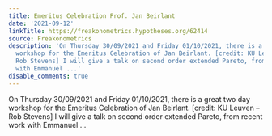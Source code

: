 ```yaml
---
title: Emeritus Celebration Prof. Jan Beirlant
date: '2021-09-12'
linkTitle: https://freakonometrics.hypotheses.org/62414
source: Freakonometrics
description: 'On Thursday 30/09/2021 and Friday 01/10/2021, there is a great two day
  workshop for the Emeritus Celebration of Jan Beirlant. [credit: KU Leuven &#8211;
  Rob Stevens] I will give a talk on second order extended Pareto, from recent work
  with Emmanuel ...'
disable_comments: true
---
```

On Thursday 30/09/2021 and Friday 01/10/2021, there is a great two day workshop for the Emeritus Celebration of Jan Beirlant. [credit: KU Leuven &#8211; Rob Stevens] I will give a talk on second order extended Pareto, from recent work with Emmanuel ...